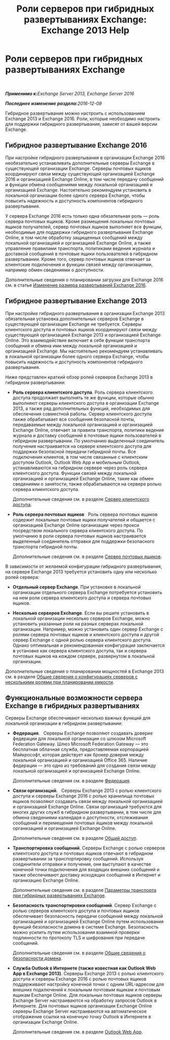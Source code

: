﻿---
title: 'Роли серверов при гибридных развертываниях Exchange: Exchange 2013 Help'
TOCTitle: Роли серверов при гибридных развертываниях Exchange
ms:assetid: 7a7eaf17-d2b0-4d62-90a2-45a0d2faca54
ms:mtpsurl: https://technet.microsoft.com/ru-ru/library/JJ659051(v=EXCHG.150)
ms:contentKeyID: 50489592
ms.date: 01/11/2018
mtps_version: v=EXCHG.150
ms.translationtype: HT
---

# Роли серверов при гибридных развертываниях Exchange

 

_<strong>Применимо к:</strong>Exchange Server 2013, Exchange Server 2016_

_<strong>Последнее изменение раздела:</strong>2016-12-09_

Гибридное развертывание можно настроить с использованием Exchange 2013 и Exchange 2016. Роли, которые необходимо настроить для поддержки гибридного развертывания, зависят от вашей версии Exchange.

## Гибридное развертывание Exchange 2016

При настройке гибридного развертывания в организации Exchange 2016 необязательно устанавливать дополнительные серверы Exchange в существующей организации Exchange. Серверы почтовых ящиков координируют связи между существующей организацией Exchange 2016 и организацией Exchange Online, в том числе передачу сообщений и функции обмена сообщениями между локальной организацией и организацией Exchange. Настоятельно рекомендуем установить в локальной организации более одного сервера Exchange, чтобы повысить надежность и доступность компонентов гибридного развертывания.

У сервера Exchange 2016 есть только одна обязательная роль — роль сервера почтовых ящиков. Кроме размещения локальных почтовых ящиков получателей, сервер почтовых ящиков выполняет все функции, необходимые для поддержки гибридного развертывания Exchange Online, в том числе обработку защищенных сообщений между локальной организацией и организацией Exchange Online, а также управление правилами транспорта, политиками ведения журнала и доставкой сообщений в почтовые ящики пользователей в гибридном развертывании. Кроме того, сервер почтовых ящиков отвечает за клиентские подключения и функции связей между организациями, например обмен сведениями о доступности.

Дополнительные сведения о планировании загрузки для Exchange 2016 см. в статье [Изменение размера развертываний Exchange 2016](http://go.microsoft.com/fwlink/p/?linkid=301990).

## Гибридное развертывание Exchange 2013

При настройке гибридного развертывания в организации Exchange 2013 обязательная установка дополнительных серверов Exchange в существующей организации Exchange не требуется. Серверы клиентского доступа и почтовых ящиков координируют связи между существующей организацией Exchange 2013 и организацией Exchange Online. Это взаимодействие включает в себя функции транспорта сообщений и обмена ими между локальной организацией и организацией Exchange. Мы настоятельно рекомендуем устанавливать в локальной организации более одного сервера Exchange, чтобы повысить надежность и доступность компонентов гибридного развертывания.

Ниже представлен краткий обзор ролей серверов Exchange 2013 в гибридном развертывании:

  - **Роль сервера клиентского доступа**. Роль сервера клиентского доступа продолжает выполнять те же функции, которые обычно выполняют серверы клиентского доступа в организации Exchange 2013, а также ряд дополнительных функций, необходимых для обеспечения совместной работы. Сервер клиентского доступа также обрабатывает все сообщения безопасной почты, передаваемые между локальной организацией и организацией Exchange Online, отвечает за правила транспорта, политики ведения журнала и доставку сообщений в почтовые ящики пользователей в гибридном развертывании. По умолчанию выделенный соединитель получения настраивается на сервере клиентского доступа для поддержки безопасной передачи гибридной почты. Все подключения клиентов, в том числе связанные с клиентским доступом Outlook, Outlook Web App и мобильным Outlook, устанавливаются на гибридном сервере через роль сервера клиентского доступа. Функции связей между локальной организацией и организацией Exchange Online, такие как обмен сведениями о занятости, также обрабатываются на сервере ролью сервера клиентского доступа.
    
    Дополнительные сведения см. в разделе [Сервер клиентского доступа](https://technet.microsoft.com/ru-ru/library/dd298114\(v=exchg.150\)).

  - **Роль сервера почтовых ящиков**   Роль сервера почтовых ящиков содержит локальные почтовые ящики получателей и общается с организацией Exchange Online организации через прокси посредством локального сервера клиентского доступа. По умолчанию в роли сервера почтовых ящиков настраивается выделенный соединитель отправки для поддержки безопасного транспорта гибридной почты.
    
    Дополнительные сведения см. в разделе [Сервер почтовых ящиков](https://technet.microsoft.com/ru-ru/library/jj150491\(v=exchg.150\)).

В зависимости от желаемой конфигурации гибридного развертывания, на сервере Exchange 2013 требуется установить одну или несколько ролей сервера:

  - **Отдельный сервер Exchange**. При установке в локальной организации отдельного сервера Exchange потребуется установить на нем роли сервера клиентского доступа и сервера почтовых ящиков.

  - **Несколько серверов Exchange**. Если вы решите установить в локальной организации несколько серверов Exchange, можно установить указанные роли на разных серверах локальной организации. Например, можно установить один сервер Exchange с ролями сервера почтовых ящиков и клиентского доступа и другой сервер Exchange с одной ролью сервера клиентского доступа. Однако оптимальная и рекомендованная конфигурация заключается в установке как сервера клиентского доступа, так и сервера почтовых ящиков на *каждом* сервере, развернутом в локальной организации.

Дополнительные сведения о планировании мощностей в Exchange 2013 см. в разделе [Общие сведения о конфигурациях серверов с несколькими ролями при планировании емкости](http://go.microsoft.com/fwlink/?linkid=266576).

## Функциональные возможности сервера Exchange в гибридных развертываниях

Серверы Exchange обеспечивают несколько важных функций для локальной организации в гибридном развертывании:

  - **Федерация**.   Серверы Exchange позволяют создавать доверие федерации для локальной организации со шлюзом Microsoft Federation Gateway. Шлюз Microsoft Federation Gateway — это бесплатная облачная служба, предоставляемая корпорацией Майкрософт, которая действует как брокер доверия между локальной организацией и организацией Office 365. Наличие федерации — это одно из требований для создания связи между локальной организацией и организацией Exchange Online.
    
    Дополнительные сведения см. в разделе [Федерация](https://technet.microsoft.com/ru-ru/library/dd335047\(v=exchg.150\)).

  - **Связи организаций**.   Серверы Exchange 2013 с ролью клиентского доступа и серверы Exchange 2016 с ролью хранилища почтовых ящиков позволяют создавать связи между локальной организацией и организацией Exchange Online. Связи организаций требуются для многих других служб в гибридном развертывании, в том числе для обмена сведениями календаря о доступности, отслеживания сообщений и перемещения почтовых ящиков между локальной организацией и организацией Exchange Online.
    
    Дополнительные сведения см. в разделе [Общий доступ](https://technet.microsoft.com/ru-ru/library/dd638083\(v=exchg.150\)).

  - **Транспортировка сообщений**. Серверы Exchange с ролью серверов клиентского доступа и почтовых ящиков отвечают в гибридном развертывании за транспортировку сообщений. Используя соединители отправки и получения, они выступают в качестве конечной точки подключения для входящих внешних сообщений и также обеспечивают доставку исходящих сообщений в Интернет и организацию Exchange Online.
    
    Дополнительные сведения см. в разделе [Параметры транспорта при гибридных развертываниях Exchange](transport-options-in-exchange-hybrid-deployments-exchange-2013-help.md).

  - **Безопасность транспортировки сообщений**. Сервер Exchange с ролью серверов клиентского доступа и почтовых ящиков обеспечивает безопасность передачи сообщений между локальной организацией и организацией Exchange Online путем использования функций безопасности домена в системе Exchange. Безопасность можно усилить путем использования взаимной проверки подлинности по протоколу TLS и шифрования при передаче сообщений.
    
    Дополнительные сведения см. в разделе [Общие сведения о безопасности домена](http://go.microsoft.com/fwlink/p/?linkid=266581).

  - **Служба Outlook в Интернете (также известная как Outlook Web App в Exchange 2013)**. Серверы Exchange 2013 с ролью клиентского доступа и серверы Exchange 2016 с ролью почтовых ящиков поддерживают настройку конечной точки с одним URL-адресом для внешних подключений к локальным почтовым ящикам и почтовым ящикам Exchange Online. Для локальных почтовых ящиков серверы Exchange Server настраиваются на обработку запросов Outlook в Интернете. Для почтовых ящиков организации Exchange Online серверы Exchange Server настраиваются на автоматическое отображение ссылки на конечную точку Outlook в Интернете в организации Exchange Online.
    
    Дополнительные сведения см. в разделе [Outlook Web App](https://technet.microsoft.com/ru-ru/library/jj657718\(v=exchg.150\)).

